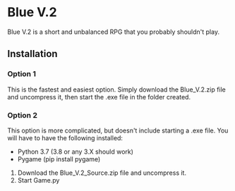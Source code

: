 # Blue V.2

Blue V.2 is a short and unbalanced RPG that you probably shouldn't play.

## Installation

### Option 1

This is the fastest and easiest option. Simply download the Blue_V.2.zip file and uncompress it, then start the .exe file in the folder created.

### Option 2

This option is more complicated, but doesn't include starting a .exe file.
You will have to have the following installed:

- Python 3.7 (3.8 or any 3.X should work)
- Pygame (pip install pygame)

1. Download the Blue_V.2_Source.zip file and uncompress it.
2. Start Game.py
